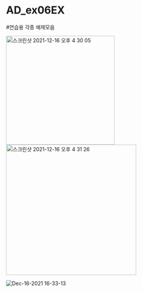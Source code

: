# AD_ex06EX

#연습용 각종 예제모음 

<img width="297" alt="스크린샷 2021-12-16 오후 4 30 05" src="https://user-images.githubusercontent.com/88240177/146327612-859f59b8-6127-4ee5-acd1-5a485b36970a.png">

<img width="356" alt="스크린샷 2021-12-16 오후 4 31 26" src="https://user-images.githubusercontent.com/88240177/146327631-27d5e2b0-fb2c-4e09-b4f1-5047ab7757ad.png">

![Dec-16-2021 16-33-13](https://user-images.githubusercontent.com/88240177/146327667-133037f8-03d3-4e67-9eac-e1d326823c43.gif)
